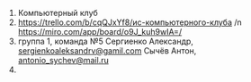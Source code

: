 1) Компьютерный клуб
2) https://trello.com/b/cqQJxYf8/ис-компьютерного-клуба /n
   https://miro.com/app/board/o9J_kuh9wIA=/
3) группа 1, команда №5
   Сергиенко Александр, sergienkoaleksandrv@gamil.com
   Сычёв Антон, antonio_sychev@mail.ru
4) 
